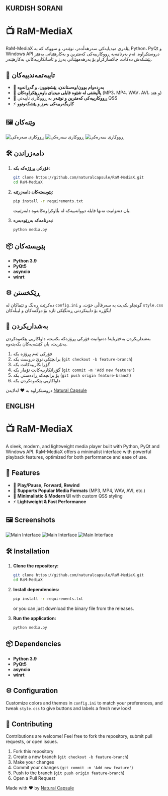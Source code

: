 ## KURDISH SORANI

# 📺 RaM-MediaX

RaM-MediaX پێلەری میدیایەکی سەرهەڵدەر، نوێنەر، و سووکە کە بە Python، PyQt و Windows API دروستکراوە. ئەم بەرنامەیە ڕووکارییەکی کەمترین و بەکارھێنانی بەهێز پێشکەش دەکات، چاکسازکراو بۆ بەرهەمھێنانی بەرز و ئاسانکارییەکانی بەکارهێنەر.

## 🚀 تایبەتمەندییەکان

- 🎵 **بەردەوام بوون/وەستاندن، پێشچوون، و گەڕانەوە**
- 📂 **پاڵپشتی لە شێوە فایلی میدیای باوەڕپێکراوەکان** (MP3، MP4، WAV، AVI، و هتد)
- 🔲 **ڕووکارییەکی کەمترین و نوێنەر** بە ڕووکاری تایبەتی QSS
- ⚡ **کاریگەرییەکی بەرز و پێشکەوتوو**

## 🖼️ وێنەکان

![ڕووکاری سەرەکی](app_images/image3.PNG)
![ڕووکاری سەرەکی](app_images/image1.PNG)
![ڕووکاری سەرەکی](app_images/image2.PNG)

## 🛠️ دامەزراندن

1. **فۆرکی پڕۆژەکە بکە:**
   ```bash
   git clone https://github.com/naturalcapsule/RaM-MediaX.git
   cd RaM-MediaX
   ```

2. **پێویستەکان دامەزرێنە:**
   ```bash
   pip install -r requirements.txt
   ```
   یان دەتوانیت تەنها فایلە دووانەییەکە لە بڵاوکراوەکانەوە دابەزێنیت.

3. **بەرنامەکە بەڕێوەبەرە:**
   ```bash
   python media.py
   ```

## 📦 پێویستەکان

- **Python 3.9**
- **PyQt5**
- **asyncio**
- **winrt**

## ⚙️ ڕێکخستن

دەکرێت ڕەنگ و تێماکان لە `config.ini` گونجاو بکەیت بە سەرقاڵی خۆت، و `style.css` بگۆڕە بۆ دابینکردنی ڕەنگێکی تازە بۆ دوگمەکان و لیبڵەکان!

## 🤝 بەشداریکردن

بەشداریکردن بەخێربایە! دەتوانیت فۆرکی پڕۆژەکە بکەیت، داواکاریی پێکەوەکردن بەنێریت، یان کێشەیەکان بکەیتەوە.

1. فۆرکی ئەم پڕۆژە بکە
2. برانچێکی نوێ دروست بکە (`git checkout -b feature-branch`)
3. گۆڕانکارییەکانت بکە
4. گۆڕانکارییەکانت تۆمار بکە (`git commit -m 'Add new feature'`)
5. بۆ برانچەکە ڕادەستی بکە (`git push origin feature-branch`)
6. داواکاریی پێکەوەکردن بکە

دروستکراوە بە ❤️ لەلایەن [Natural Capsule](https://github.com/naturalcapsule)


## ENGLISH

# 📺 RaM-MediaX

A sleek, modern, and lightweight media player built with Python, PyQt and Windows API. RaM-MediaX offers a minimalist interface with powerful playback features, optimized for both performance and ease of use.

## 🚀 Features

- 🎵 **Play/Pause, Forward, Rewind**
- 📂 **Supports Popular Media Formats** (MP3, MP4, WAV, AVI, etc.)
- 🔲 **Minimalistic & Modern UI** with custom QSS styling
- ⚡ **Lightweight & Fast Performance**

## 🖼️ Screenshots

![Main Interface](app_images/image3.PNG)
![Main Interface](app_images/image1.PNG)
![Main Interface](app_images/image2.PNG)

## 🛠️ Installation

1. **Clone the repository:**
   ```bash
   git clone https://github.com/naturalcapsule/RaM-MediaX.git
   cd RaM-MediaX
   ```

2. **Install dependencies:**
   ```bash
   pip install -r requirements.txt
   ```
   or you can just download the binary file from the releases.

3. **Run the application:**
   ```bash
   python media.py
   ```

## 📦 Dependencies

- **Python 3.9**
- **PyQt5**
- **asyncio**
- **winrt**

## ⚙️ Configuration

Customize colors and themes in `config.ini` to match your preferences, and tweak `style.css` to give buttons and labels a fresh new look!

## 🤝 Contributing

Contributions are welcome! Feel free to fork the repository, submit pull requests, or open issues.

1. Fork this repository
2. Create a new branch (`git checkout -b feature-branch`)
3. Make your changes
4. Commit your changes (`git commit -m 'Add new feature'`)
5. Push to the branch (`git push origin feature-branch`)
6. Open a Pull Request

Made with ❤️ by [Natural Capsule](https://github.com/naturalcapsule)
